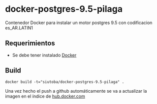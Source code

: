# docker-postgres-9.5-pilaga
Contenedor Docker para instalar un motor postgres 9.5 con codificacion es_AR.LATIN1

## Requerimientos
 * Se debe tener instalado [Docker](https://docs.docker.com/installation/)

## Build
```
docker build -t="siutoba/docker-postgres-9.5-pilaga" .
```
Una vez hecho el push a github automáticamente se va a actualizar la imagen en el índice de [hub.docker.com](hub.docker.com)



